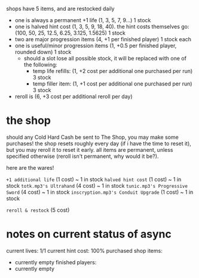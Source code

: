 shops have 5 items, and are restocked daily
- one is always a permanent +1 life (1, 3, 5, 7, 9...) 1 stock
- one is halved hint cost (1, 3, 5, 9, 18, 40). the hint costs themselves go: (100, 50, 25, 12.5, 6.25, 3.125, 1.5625) 1 stock
- two are major progression items (4, +1 per finished player) 1 stock each
- one is useful/minor progression items (1, +0.5 per finished player, rounded down) 1 stock
  - should a slot lose all possible stock, it will be replaced with one of the following:
    - temp life refills: (1, +2 cost per additional one purchased per run) 3 stock
    - temp filler item: (1, +1 cost per additional one purchased per run) 3 stock
- reroll is (6, +3 cost per additional reroll per day)

# the shop

should any Cold Hard Cash be sent to The Shop, you may make some purchases!
the shop resets roughly every day (if i have the time to reset it), but you may reroll it to reset it early.
all items are permanent, unless specified otherwise (reroll isn't permanent, why would it be?).

here are the wares!

`+1 additional life` (1 cost) ~ 1 in stock
`halved hint cost` (1 cost) ~ 1 in stock
`totk.mp3's Ultrahand` (4 cost) ~ 1 in stock
`tunic.mp3's Progressive Sword` (4 cost) ~ 1 in stock
`inscryption.mp3's Conduit Upgrade` (1 cost) ~ 1 in stock

`reroll & restock` (5 cost)

# notes on current status of async

current lives: 1/1
current hint cost: 100%
purchased shop items:
- currently empty
finished players:
- currently empty